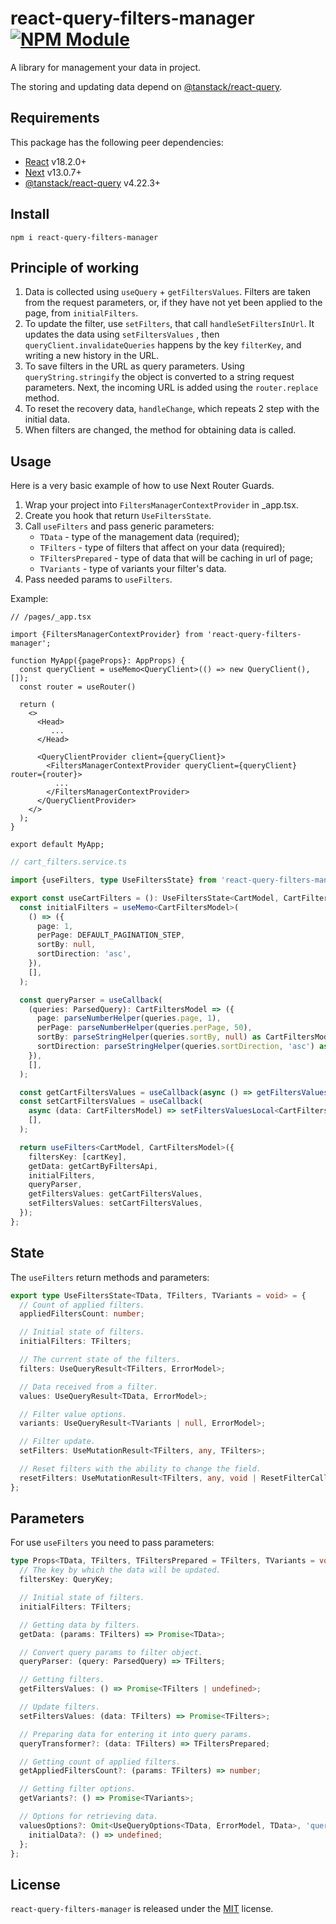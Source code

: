 # react-query-filters-manager [![NPM Module](https://img.shields.io/npm/v/form-data.svg)](https://www.npmjs.com/package/react-query-filters-manager)

A library for management your data in project.

The storing and updating data depend on [@tanstack/react-query](https://react-query-v3.tanstack.com/).

## Requirements

This package has the following peer dependencies:

- [React](https://reactjs.org/) v18.2.0+
- [Next](https://nextjs.org/) v13.0.7+
- [@tanstack/react-query](https://react-query-v3.tanstack.com/) v4.22.3+

## Install
```
npm i react-query-filters-manager
```

## Principle of working
1) Data is collected using `useQuery` + `getFiltersValues`.
   Filters are taken from the request parameters, or, if they have not yet been applied to the page, from `initialFilters`.
2) To update the filter, use `setFilters`, that call `handleSetFiltersInUrl`.
   It updates the data using `setFiltersValues` , then `queryClient.invalidateQueries` happens
   by the key `filterKey`, and writing a new history in the URL.
3) To save filters in the URL as query parameters. Using `queryString.stringify` the object is converted to a string
   request parameters. Next, the incoming URL is added using the `router.replace` method.
4) To reset the recovery data, `handleChange`, which repeats 2 step with the initial data.
5) When filters are changed, the method for obtaining data is called.

## Usage
Here is a very basic example of how to use Next Router Guards.
1. Wrap your project into `FiltersManagerContextProvider` in _app.tsx.
2. Create you hook that return `UseFiltersState`.
3. Call `useFilters` and pass generic parameters:
    - `TData` - type of the management data (required);
    - `TFilters` - type of filters that affect on your data (required);
    - `TFiltersPrepared` - type of data that will be caching in url of page;
    - `TVariants` - type of variants your filter's data.
4. Pass needed params to `useFilters`.

Example:
```tsx
// /pages/_app.tsx

import {FiltersManagerContextProvider} from 'react-query-filters-manager';

function MyApp({pageProps}: AppProps) {
  const queryClient = useMemo<QueryClient>(() => new QueryClient(), []);
  const router = useRouter()
  
  return (
    <>
      <Head>
         ...
      </Head>

      <QueryClientProvider client={queryClient}>
        <FiltersManagerContextProvider queryClient={queryClient} router={router}>
          ...
        </FiltersManagerContextProvider>
      </QueryClientProvider>
    </>
  );
}

export default MyApp;
```

```ts
// cart_filters.service.ts

import {useFilters, type UseFiltersState} from 'react-query-filters-manager';

export const useCartFilters = (): UseFiltersState<CartModel, CartFiltersModel> => {
  const initialFilters = useMemo<CartFiltersModel>(
    () => ({
      page: 1,
      perPage: DEFAULT_PAGINATION_STEP,
      sortBy: null,
      sortDirection: 'asc',
    }),
    [],
  );

  const queryParser = useCallback(
    (queries: ParsedQuery): CartFiltersModel => ({
      page: parseNumberHelper(queries.page, 1),
      perPage: parseNumberHelper(queries.perPage, 50),
      sortBy: parseStringHelper(queries.sortBy, null) as CartFiltersModel['sortBy'],
      sortDirection: parseStringHelper(queries.sortDirection, 'asc') as SortDirectionModel,
    }),
    [],
  );

  const getCartFiltersValues = useCallback(async () => getFiltersValuesLocal<CartFiltersModel>(cartKey), []);
  const setCartFiltersValues = useCallback(
    async (data: CartFiltersModel) => setFiltersValuesLocal<CartFiltersModel>({filtersKey: cartKey, filters: data}),
    [],
  );

  return useFilters<CartModel, CartFiltersModel>({
    filtersKey: [cartKey],
    getData: getCartByFiltersApi,
    initialFilters,
    queryParser,
    getFiltersValues: getCartFiltersValues,
    setFiltersValues: setCartFiltersValues,
  });
};
```

## State
The `useFilters` return methods and parameters:
```ts
export type UseFiltersState<TData, TFilters, TVariants = void> = {
  // Count of applied filters.
  appliedFiltersCount: number;

  // Initial state of filters.
  initialFilters: TFilters;

  // The current state of the filters.
  filters: UseQueryResult<TFilters, ErrorModel>;

  // Data received from a filter.
  values: UseQueryResult<TData, ErrorModel>;

  // Filter value options.
  variants: UseQueryResult<TVariants | null, ErrorModel>;

  // Filter update.
  setFilters: UseMutationResult<TFilters, any, TFilters>;

  // Reset filters with the ability to change the field.
  resetFilters: UseMutationResult<TFilters, any, void | ResetFilterCallback<TFilters>>;
};
```

## Parameters
For use `useFilters` you need to pass parameters:
```ts
type Props<TData, TFilters, TFiltersPrepared = TFilters, TVariants = void> = {
  // The key by which the data will be updated.
  filtersKey: QueryKey;

  // Initial state of filters.
  initialFilters: TFilters;

  // Getting data by filters.
  getData: (params: TFilters) => Promise<TData>;

  // Convert query params to filter object.
  queryParser: (query: ParsedQuery) => TFilters;

  // Getting filters.
  getFiltersValues: () => Promise<TFilters | undefined>;

  // Update filters.
  setFiltersValues: (data: TFilters) => Promise<TFilters>;

  // Preparing data for entering it into query params.
  queryTransformer?: (data: TFilters) => TFiltersPrepared;

  // Getting count of applied filters.
  getAppliedFiltersCount?: (params: TFilters) => number;

  // Getting filter options.
  getVariants?: () => Promise<TVariants>;

  // Options for retrieving data.
  valuesOptions?: Omit<UseQueryOptions<TData, ErrorModel, TData>, 'queryKey' | 'queryFn' | 'initialData'> & {
    initialData?: () => undefined;
  };
};
```

## License
`react-query-filters-manager` is released under the [MIT](License) license.
